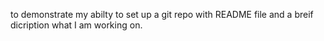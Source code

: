 to demonstrate my abilty to set up a git repo with README file and a breif dicription what I am working on.

